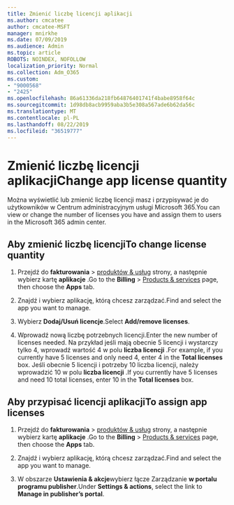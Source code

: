 ```yaml
---
title: Zmienić liczbę licencji aplikacji
ms.author: cmcatee
author: cmcatee-MSFT
manager: mnirkhe
ms.date: 07/09/2019
ms.audience: Admin
ms.topic: article
ROBOTS: NOINDEX, NOFOLLOW
localization_priority: Normal
ms.collection: Adm_O365
ms.custom:
- "9000568"
- "2425"
ms.openlocfilehash: 86a61336da218fb64876401741f4babe8958f64c
ms.sourcegitcommit: 1d98db8acb9959aba3b5e308a567ade6b62da56c
ms.translationtype: MT
ms.contentlocale: pl-PL
ms.lasthandoff: 08/22/2019
ms.locfileid: "36519777"
---
```

# <a name="change-app-license-quantity"></a><span data-ttu-id="8a5c6-102">Zmienić liczbę licencji aplikacji</span><span class="sxs-lookup"><span data-stu-id="8a5c6-102">Change app license quantity</span></span>

<span data-ttu-id="8a5c6-103">Można wyświetlić lub zmienić liczbę licencji masz i przypisywać je do użytkowników w Centrum administracyjnym usługi Microsoft 365.</span><span class="sxs-lookup"><span data-stu-id="8a5c6-103">You can view or change the number of licenses you have and assign them to users in the Microsoft 365 admin center.</span></span> 

## <a name="to-change-license-quantity"></a><span data-ttu-id="8a5c6-104">Aby zmienić liczbę licencji</span><span class="sxs-lookup"><span data-stu-id="8a5c6-104">To change license quantity</span></span>

1. <span data-ttu-id="8a5c6-105">Przejdź do **fakturowania** > [produktów & usług](https://go.microsoft.com/fwlink/p/?linkid=842054) strony, a następnie wybierz kartę **aplikacje** .</span><span class="sxs-lookup"><span data-stu-id="8a5c6-105">Go to the **Billing** > [Products & services](https://go.microsoft.com/fwlink/p/?linkid=842054) page, then choose the **Apps** tab.</span></span>

2. <span data-ttu-id="8a5c6-106">Znajdź i wybierz aplikację, którą chcesz zarządzać.</span><span class="sxs-lookup"><span data-stu-id="8a5c6-106">Find and select the app you want to manage.</span></span>  

3. <span data-ttu-id="8a5c6-107">Wybierz **Dodaj/Usuń licencje**.</span><span class="sxs-lookup"><span data-stu-id="8a5c6-107">Select **Add/remove licenses**.</span></span>

4. <span data-ttu-id="8a5c6-108">Wprowadź nową liczbę potrzebnych licencji.</span><span class="sxs-lookup"><span data-stu-id="8a5c6-108">Enter the new number of licenses needed.</span></span> <span data-ttu-id="8a5c6-109">Na przykład jeśli mają obecnie 5 licencji i wystarczy tylko 4, wprowadź wartość 4 w polu **liczba licencji** .</span><span class="sxs-lookup"><span data-stu-id="8a5c6-109">For example, if you currently have 5 licenses and only need 4, enter 4 in the **Total licenses** box.</span></span> <span data-ttu-id="8a5c6-110">Jeśli obecnie 5 licencji i potrzeby 10 liczba licencji, należy wprowadzić 10 w polu **liczba licencji** .</span><span class="sxs-lookup"><span data-stu-id="8a5c6-110">If you currently have 5 licenses and need 10 total licenses, enter 10 in the **Total licenses** box.</span></span>

## <a name="to-assign-app-licenses"></a><span data-ttu-id="8a5c6-111">Aby przypisać licencji aplikacji</span><span class="sxs-lookup"><span data-stu-id="8a5c6-111">To assign app licenses</span></span>

1. <span data-ttu-id="8a5c6-112">Przejdź do **fakturowania** > [produktów & usług](https://go.microsoft.com/fwlink/p/?linkid=842054) strony, a następnie wybierz kartę **aplikacje** .</span><span class="sxs-lookup"><span data-stu-id="8a5c6-112">Go to the **Billing** > [Products & services](https://go.microsoft.com/fwlink/p/?linkid=842054) page, then choose the **Apps** tab.</span></span>

2. <span data-ttu-id="8a5c6-113">Znajdź i wybierz aplikację, którą chcesz zarządzać.</span><span class="sxs-lookup"><span data-stu-id="8a5c6-113">Find and select the app you want to manage.</span></span>  

3. <span data-ttu-id="8a5c6-114">W obszarze **Ustawienia & akcje**wybierz łącze Zarządzanie **w portalu programu publisher**.</span><span class="sxs-lookup"><span data-stu-id="8a5c6-114">Under **Settings & actions**, select the link to **Manage in publisher’s portal**.</span></span>